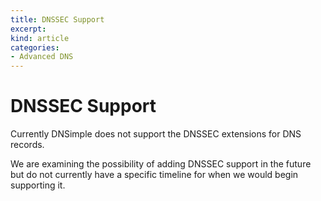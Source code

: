 ```yaml
---
title: DNSSEC Support
excerpt: 
kind: article
categories:
- Advanced DNS
---
```


# DNSSEC Support

Currently DNSimple does not support the DNSSEC extensions for DNS records.

We are examining the possibility of adding DNSSEC support in the future but do not currently have a specific timeline for when we would begin supporting it.
